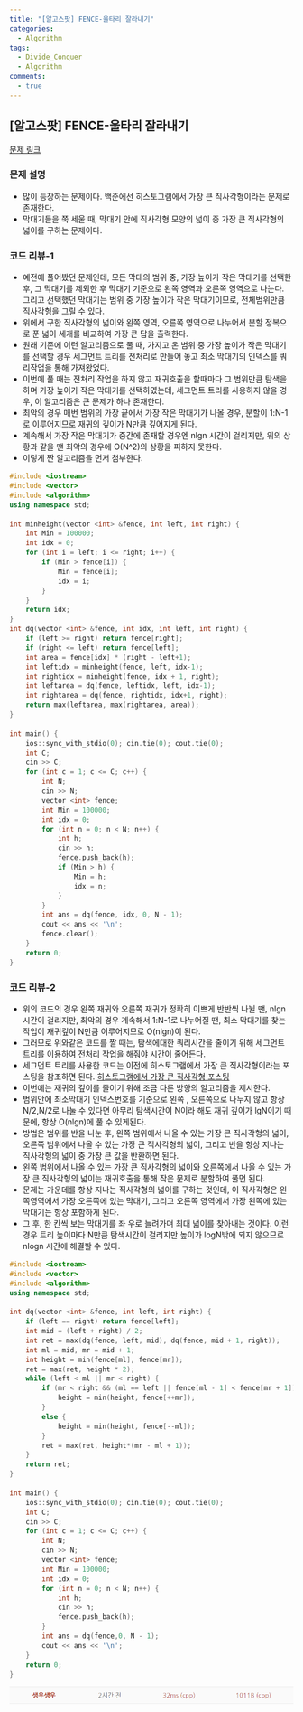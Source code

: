 ```yaml
---
title: "[알고스팟] FENCE-울타리 잘라내기"
categories:
  - Algorithm
tags:
  - Divide_Conquer
  - Algorithm
comments:
  - true
---
```


## [알고스팟] FENCE-울타리 잘라내기

[문제 링크](https://algospot.com/judge/problem/read/FENCE)

### 문제 설명

* 많이 등장하는 문제이다. 백준에선 히스토그램에서 가장 큰 직사각형이라는 문제로 존재한다.
* 막대기들을 쭉 세울 때, 막대기 안에 직사각형 모양의 넓이 중 가장 큰 직사각형의 넓이를 구하는 문제이다.

### 코드 리뷰-1
* 예전에 풀어봤던 문제인데, 모든 막대의 범위 중, 가장 높이가 작은 막대기를 선택한 후, 그 막대기를 제외한 후 막대기 기준으로 왼쪽 영역과 오른쪽 영역으로 나눈다. 그리고 선택했던 막대기는 범위 중 가장 높이가 작은 막대기이므로, 전체범위만큼 직사각형을 그릴 수 있다.
* 위에서 구한 직사각형의 넓이와 왼쪽 영역, 오른쪽 영역으로 나누어서 분할 정복으로 푼 넓이 세개를 비교하여 가장 큰 답을 출력한다.
* 원래 기존에 이런 알고리즘으로 풀 때, 가지고 온 범위 중 가장 높이가 작은 막대기를 선택할 경우 세그먼트 트리를 전처리로 만들어 놓고 최소 막대기의 인덱스를 쿼리작업을 통해 가져왔었다. 
* 이번에 풀 때는 전처리 작업을 하지 않고 재귀호출을 할때마다 그 범위만큼 탐색을 하며 가장 높이가 작은 막대기를 선택하였는데, 세그먼트 트리를 사용하지 않을 경우, 이 알고리즘은 큰 문제가 하나 존재한다. 
* 최악의 경우 매번 범위의 가장 끝에서 가장 작은 막대기가 나올 경우, 분할이 1:N-1로 이루어지므로 재귀의 깊이가 N만큼 깊어지게 된다.
* 계속해서 가장 작은 막대기가 중간에 존재할 경우엔 nlgn 시간이 걸리지만, 위의 상황과 같을 땐 최악의 경우에 O(N^2)의 상황을 피하지 못한다.
* 이렇게 짠 알고리즘을 먼저 첨부한다.

```cpp
#include <iostream>
#include <vector>
#include <algorithm>
using namespace std;

int minheight(vector <int> &fence, int left, int right) {
	int Min = 100000;
	int idx = 0;
	for (int i = left; i <= right; i++) {
		if (Min > fence[i]) {
			Min = fence[i];
			idx = i;
		}
	}
	return idx;
}
int dq(vector <int> &fence, int idx, int left, int right) {
	if (left >= right) return fence[right];
	if (right <= left) return fence[left];
	int area = fence[idx] * (right - left+1);
	int leftidx = minheight(fence, left, idx-1);
	int rightidx = minheight(fence, idx + 1, right);
	int leftarea = dq(fence, leftidx, left, idx-1);
	int rightarea = dq(fence, rightidx, idx+1, right);
	return max(leftarea, max(rightarea, area));
}

int main() {
	ios::sync_with_stdio(0); cin.tie(0); cout.tie(0);
	int C;
	cin >> C;
	for (int c = 1; c <= C; c++) {
		int N;
		cin >> N;
		vector <int> fence;
		int Min = 100000;
		int idx = 0;
		for (int n = 0; n < N; n++) {
			int h;
			cin >> h;
			fence.push_back(h);
			if (Min > h) {
				Min = h;
				idx = n;
			}
		}
		int ans = dq(fence, idx, 0, N - 1);
		cout << ans << '\n';
		fence.clear();
	}
	return 0;
}
```

### 코드 리뷰-2
* 위의 코드의 경우 왼쪽 재귀와 오른쪽 재귀가 정확히 이쁘게 반반씩 나뉠 땐, nlgn 시간이 걸리지만, 최악의 경우 계속해서 1:N-1로 나누어질 땐, 최소 막대기를 찾는 작업이 재귀깊이 N만큼 이루어지므로 O(nlgn)이 된다.
* 그러므로 위와같은 코드를 짤 때는, 탐색에대한 쿼리시간을 줄이기 위해 세그먼트 트리를 이용하여 전처리 작업을 해줘야 시간이 줄어든다.
* 세그먼트 트리를 사용한 코드는 이전에 히스토그램에서 가장 큰 직사각형이라는 포스팅을 참조하면 된다.
[히스토그램에서 가장 큰 직사각형 포스팅](https://sangwoo0727.github.io/page13/)
* 이번에는 재귀의 깊이를 줄이기 위해 조금 다른 방향의 알고리즘을 제시한다.
* 범위안에 최소막대기 인덱스번호를 기준으로 왼쪽 , 오른쪽으로 나누지 않고 항상 N/2,N/2로 나눌 수 있다면 아무리 탐색시간이 N이라 해도 재귀 깊이가 lgN이기 때문에, 항상 O(nlgn)에 풀 수 있게된다.
* 방법은 범위를 반을 나눈 후, 왼쪽 범위에서 나올 수 있는 가장 큰 직사각형의 넓이, 오른쪽 범위에서 나올 수 있는 가장 큰 직사각형의 넓이, 그리고 반을 항상 지나는 직사각형의 넓이 중 가장 큰 값을 반환하면 된다.
* 왼쪽 범위에서 나올 수 있는 가장 큰 직사각형의 넓이와 오른쪽에서 나올 수 있는 가장 큰 직사각형의 넓이는 재귀호출을 통해 작은 문제로 분할하여 풀면 된다.
* 문제는 가운데를 항상 지나는 직사각형의 넓이를 구하는 것인데, 이 직사각형은 왼쪽영역에서 가장 오른쪽에 있는 막대기, 그리고 오른쪽 영역에서 가장 왼쪽에 있는 막대기는 항상 포함하게 된다.
* 그 후, 한 칸씩 보는 막대기를 좌 우로 늘려가며 최대 넓이를 찾아내는 것이다. 이런 경우 트리 높이마다 N만큼 탐색시간이 걸리지만 높이가 logN밖에 되지 않으므로 nlogn 시간에 해결할 수 있다.

```cpp
#include <iostream>
#include <vector>
#include <algorithm>
using namespace std;

int dq(vector <int> &fence, int left, int right) {
	if (left == right) return fence[left];
	int mid = (left + right) / 2;
	int ret = max(dq(fence, left, mid), dq(fence, mid + 1, right));
	int ml = mid, mr = mid + 1;
	int height = min(fence[ml], fence[mr]);
	ret = max(ret, height * 2);
	while (left < ml || mr < right) {
		if (mr < right && (ml == left || fence[ml - 1] < fence[mr + 1])) {
			height = min(height, fence[++mr]);
		}
		else {
			height = min(height, fence[--ml]);
		}
		ret = max(ret, height*(mr - ml + 1));
	}
	return ret;
}

int main() {
	ios::sync_with_stdio(0); cin.tie(0); cout.tie(0);
	int C;
	cin >> C;
	for (int c = 1; c <= C; c++) {
		int N;
		cin >> N;
		vector <int> fence;
		int Min = 100000;
		int idx = 0;
		for (int n = 0; n < N; n++) {
			int h;
			cin >> h;
			fence.push_back(h);
		}
		int ans = dq(fence,0, N - 1);
		cout << ans << '\n';
	}
	return 0;
}
```

![](/assets/img/Algorithm/1908131.png)